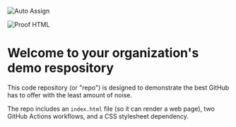 ![Auto Assign](https://github.com/OC-Pace-Setters/demo-repository/actions/workflows/auto-assign.yml/badge.svg)

![Proof HTML](https://github.com/OC-Pace-Setters/demo-repository/actions/workflows/proof-html.yml/badge.svg)

# Welcome to your organization's demo respository
This code repository (or "repo") is designed to demonstrate the best GitHub has to offer with the least amount of noise.

The repo includes an `index.html` file (so it can render a web page), two GitHub Actions workflows, and a CSS stylesheet dependency.
